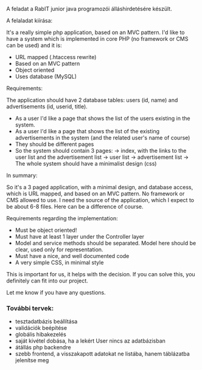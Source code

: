 A feladat a RabIT junior java programozói álláshirdetésére készült.

A felaladat kiírása:

It's a really simple php application, based on an MVC pattern. I'd like to
have a system which is implemented in core PHP (no framework or CMS can be
used) and it is:

- URL mapped (.htaccess rewrite)
- Based on an MVC pattern
- Object oriented
- Uses database (MySQL)

Requirements:

The application should have 2 database tables: users (id, name) and
advertisements (id, userid, title).
* As a user I'd like a page that shows the list of the users existing in
  the system.
* As a user I'd like a page that shows the list of the existing
  advertisements in the system (and the related user's name of course)
* They should be different pages
* So the system should contain 3 pages:
  -> index, with the links to the user list and the advertisement list
  -> user list
  -> advertisement list
  -> The whole system should have a minimalist design (css)

In summary:

So it's a 3 paged application, with a minimal design, and database access,
which is URL mapped, and based on an MVC pattern. No framework or CMS
allowed to use.
I need the source of the application, which I expect to be about 6-8 files.
Here can be a difference of course.

Requirements regarding the implementation:
- Must be object oriented!
- Must have at least 1 layer under the Controller layer
- Model and service methods should be separated. Model here should be
  clear, used only for representation.
- Must have a nice, and well documented code
- A very simple CSS, in minimal style

This is important for us, it helps with the decision. If you can solve
this, you definitely can fit into our project.

Let me know if you have any questions.

### További tervek:
- tesztadatbázis beállítása
- validációk beépítése
- globális hibakezelés
- saját kivétel dobása, ha a lekért User nincs az adatbázisban 
- átállás php backendre
- szebb frontend, a visszakapott adatokat ne listába, hanem táblázatba jelenítse meg
